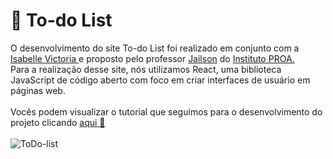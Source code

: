 # 💙 To-do List

O desenvolvimento do site To-do List foi realizado em conjunto com a <a href="https://github.com/isabvictoriaps"> Isabelle Victoria </a> e proposto pelo professor <a href="https://github.com/professorobama">Jailson</a> do <a href="https://www.proa.org.br/">Instituto PROA.</a>
<br>
Para a realização desse site, nós utilizamos React, uma biblioteca JavaScript de código aberto com foco em criar interfaces de usuário em páginas web.
<br><br>
Vocês podem visualizar o tutorial que seguimos para o desenvolvimento do projeto clicando <a href="https://www.youtube.com/watch?v=ipI0IIJJPmo"> aqui 💙</a>
<br>
<br>
![ToDo-list](https://user-images.githubusercontent.com/101279529/169151201-28ae34dd-48f6-4886-aa92-3d1cadf9ed66.jpg)

